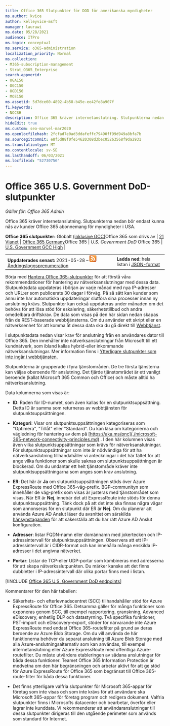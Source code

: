 ```yaml
---
title: Office 365 Slutpunkter för DOD för amerikanska myndigheter
ms.author: kvice
author: kelleyvice-msft
manager: laurawi
ms.date: 05/28/2021
audience: ITPro
ms.topic: conceptual
ms.service: o365-administration
localization_priority: Normal
ms.collection:
- M365-subscription-management
- Strat_O365_Enterprise
search.appverid:
- OGA150
- OGC150
- OGD150
- MOE150
ms.assetid: 5d7dce60-4892-4b58-b45e-ee42fe8a907f
f1.keywords:
- NOCSH
description: Office 365 kräver internetanslutning. Slutpunkterna nedan bör endast kunna nås av kunder Office 365 abonnemang för myndigheter i USA.
hideEdit: true
ms.custom: seo-marvel-mar2020
ms.openlocfilehash: 2fcfad7e0ad3ddafeffc79490ff99d949a8bfa7b
ms.sourcegitcommit: e8f5d88f0fe54620308d3bec05263568f9da2931
ms.translationtype: MT
ms.contentlocale: sv-SE
ms.lasthandoff: 06/03/2021
ms.locfileid: "52730756"
---
```

# <a name="office-365-us-government-dod-endpoints"></a>Office 365 U.S. Government DoD-slutpunkter

*Gäller för: Office 365 Admin*

 Office 365 kräver internetanslutning. Slutpunkterna nedan bör endast kunna nås av kunder Office 365 abonnemang för myndigheter i USA.
  
 **Office 365 slutpunkter:** Globalt [(inklusive GCC)](urls-and-ip-address-ranges.md)Office 365 som drivs av  |  [21 Vianet](urls-and-ip-address-ranges-21vianet.md)   |  [Office 365 Germany](microsoft-365-germany-endpoints.md)Office 365  |  *U.S. Government DoD* Office 365  |  [U.S. Government GCC High](microsoft-365-u-s-government-gcc-high-endpoints.md) |
  
|||
|:-----|:-----|
|**Uppdaterades senast:** 2021-05-28 – ![RSS](../media/5dc6bb29-25db-4f44-9580-77c735492c4b.png) [Ändringsloggsprenumeration](https://endpoints.office.com/version/USGOVDoD?allversions=true&format=rss&clientrequestid=b10c5ed1-bad1-445f-b386-b919946339a7) <br/> |**Ladda ned:** hela listan i [JSON-format](https://endpoints.office.com/endpoints/USGOVDoD?clientrequestid=b10c5ed1-bad1-445f-b386-b919946339a7) <br/> |

 Börja med [Hantera Office 365-slutpunkter](managing-office-365-endpoints.md) för att förstå våra rekommendationer för hantering av nätverksanslutningar med dessa data. Slutpunktsdata uppdateras i början av varje månad med nya IP-adresser och URL:er som publicerats 30 dagar i förväg. På så sätt kan kunder som ännu inte har automatiska uppdateringar slutföra sina processer innan ny anslutning krävs. Slutpunkter kan också uppdateras under månaden om det behövs för att lösa stöd för eskalering, säkerhetstillbud och andra omedelbara driftskrav. De data som visas på den här sidan nedan skapas från de REST-baserade webbtjänsterna. Om du använder ett skript eller en nätverksenhet för att komma åt dessa data ska du gå direkt till [Webbtjänst](microsoft-365-ip-web-service.md).

I slutpunktsdata nedan visar krav för anslutning från en användares dator till Office 365. Den innehåller inte nätverksanslutningar från Microsoft till ett kundnätverk, som ibland kallas hybrid-eller inkommande nätverksanslutningar. Mer information finns i [Ytterligare slutpunkter som inte ingår i webbtjänsten.](additional-office365-ip-addresses-and-urls.md) 

Slutpunkterna är grupperade i fyra tjänstområden. De tre första tjänsterna kan väljas oberoende för anslutning. Det fjärde tjänstområdet är ett vanligt beroende (kallat Microsoft 365 Common och Office) och måste alltid ha nätverksanslutning.

Data kolumnerna som visas är:

- **ID**: Raden för ID-numret, som även kallas för en slutpunktsuppsättning. Detta ID är samma som returneras av webbtjänsten för slutpunktsuppsättningen.

- **Kategori**: Visar om slutpunktsuppsättningen kategoriseras som "Optimera", "Tillåt" eller "Standard". Du kan läsa om kategorierna och vägledning för hantering av dem på [https://aka.ms/pnc](./microsoft-365-network-connectivity-principles.md) . I den här kolumnen visas även vilka slutpunktsuppsättningar som krävs för nätverksanslutningar. För slutpunktsuppsättningar som inte är nödvändiga för att ha nätverksanslutning tillhandahåller vi anteckningar i det här fältet för att ange vilka funktioner som skulle saknas om slutpunktsuppsättningen är blockerad. Om du undantar ett helt tjänstområde kräver inte slutpunktsuppsättningarna som anges som krav anslutning.

- **ER**: Det här är **Ja** om slutpunktsuppsättningen stöds över Azure ExpressRoute med Office 365-väg-prefix. BGP-communityn som innehåller de väg-prefix som visas är justeras med tjänstområdet som visas. När ER är **Nej**, innebär det att ExpressRoute inte stöds för denna slutpunktsuppsättning. Tänk dock på att det inte ska finnas några vägar som annonseras för en slutpunkt där ER är **Nej**. Om du planerar att använda Azure AD Anslut läser du avsnittet om särskilda [hänsynstaganden](/azure/active-directory/hybrid/reference-connect-instances#microsoft-azure-government) för att säkerställa att du har rätt Azure AD Anslut konfiguration.

- **Adresser**: listar FQDN-namn eller domännamn med jokertecken och IP-adressintervall för slutpunktsuppsättningen. Observera att ett IP-adressintervall är i CIDR-format och kan innehålla många enskilda IP-adresser i det angivna nätverket.
 
- **Portar**: Listar de TCP-eller UDP-portar som kombineras med adresserna för att skapa nätverksslutpunkten. Du märker kanske att det finns dubbletter i IP-adressintervall där olika portar finns med i listan.
 
[!INCLUDE [Office 365 U.S. Government DoD endpoints](../includes/office-365-u.s.-government-dod-endpoints.md)]
  
Kommentarer för den här tabellen:

- Säkerhets- och efterlevnadscentret (SCC) tillhandahåller stöd för Azure ExpressRoute för Office 365. Detsamma gäller för många funktioner som exponeras genom SCC, till exempel rapportering, granskning, Advanced eDiscovery, enhetlig DLP och datastyrning. Två specifika funktioner, PST-import och eDiscovery-export, stöder för närvarande inte Azure ExpressRoute med endast Office 365-routefilter på grund av deras beroende av Azure Blob Storage. Om du vill använda de här funktionerna behöver du separat anslutning till Azure Blob Storage med alla Azure-anslutningsalternativ som kan användas, till exempel internetanslutning eller Azure ExpressRoute med offentliga Azure-routefilter. Du måste utvärdera etableringen av sådana anslutningar för båda dessa funktioner. Teamet Office 365 Information Protection är medvetna om den här begränsningen och arbetar aktivt för att ge stöd för Azure ExpressRoute för Office 365 som begränsat till Office 365-route-filter för båda dessa funktioner.

- Det finns ytterligare valfria slutpunkter för Microsoft 365-appar för företag som inte visas och som inte krävs för att användare ska Microsoft 365-appar för företag program och redigera dokument. Valfria slutpunkter finns i Microsofts datacenter och bearbetar, överför eller lagrar inte kunddata. Vi rekommenderar att användaranslutningar till dessa slutpunkter dirigeras till den utgående perimeter som används som standard för Internet.